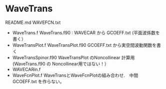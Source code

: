 # WaveTrans

README.md    WAVEFCN.txt    
* WaveTrans.f  WaveTrans.f90 : WAVECAR から GCOEFF.txt (平面波係数を書く）
* WaveTransPlot.f  WaveTransPlot.f90  GCOEFF.txt から実空間波動関数を書く 
* WaveTransSpinor.f90  WaveTransPlot のNoncollinear 計算用 (WaveTrans.f90 の Noncollinear用ではない！）
* WAVECARin.f
* WaveFcnPlot.f  WaveTransとWaveFcnPlotの組み合わせ.　中間 GCOEFF.txt を作らない。
